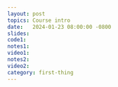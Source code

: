 ```yaml
---
layout: post
topics: Course intro
date:   2024-01-23 08:00:00 -0800
slides: 
code1: 
notes1: 
video1: 
notes2: 
video2: 
category: first-thing
---
```


